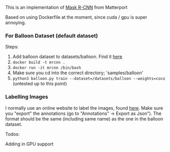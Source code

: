 This is an implementation of [Mask R-CNN](https://github.com/matterport/Mask_RCNN) from Matterport 

Based on using Dockerfile at the moment, since cuda / gpu is super annoying.

### For Balloon Dataset (default dataset)

Steps: 

1. Add balloon dataset to datasets/balloon. Find it [here](https://github.com/matterport/Mask_RCNN/releases/download/v2.1/balloon_dataset.zip)
2. `docker build -t mrcnn .`
3. `docker run -it mrcnn /bin/bash`
4. Make sure you cd into the correct directory; 'samples/balloon'
5. `python3 balloon.py train --dataset=/datasets/balloon --weights=coco`
(untested up to this point)

### Labelling Images

I normally use an online website to label the images, found [here](http://www.robots.ox.ac.uk/~vgg/software/via/via.html). Make sure you "export" the annotations (go to "Annotations" -> Export as Json"). The format should be the same (including same name) as the one in the balloon dataset. 

Todos:

Adding in GPU support 


